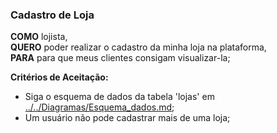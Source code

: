 ### Cadastro de Loja

**COMO** lojista,    
**QUERO** poder realizar o cadastro da minha loja na plataforma,  
**PARA** para que meus clientes consigam visualizar-la;   

**Critérios de Aceitação:**

- Siga o esquema de dados da tabela 'lojas' em [../../Diagramas/Esquema_dados.md](https://github.com/Welen1911/Katalogo/blob/main/Documenta%C3%A7%C3%A3o/Diagramas/Esquema_dados.md);
- Um usuário não pode cadastrar mais de uma loja;